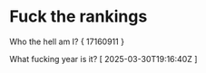 # Fuck the rankings

Who the hell am I?
{ 17160911 }

What fucking year is it?
[ 2025-03-30T19:16:40Z ]
